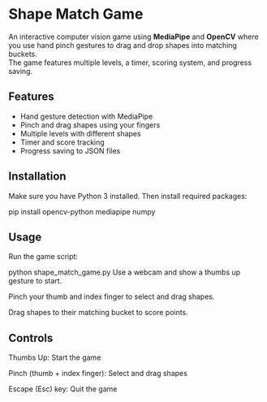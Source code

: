 # Shape Match Game

An interactive computer vision game using **MediaPipe** and **OpenCV** where you use hand pinch gestures to drag and drop shapes into matching buckets.  
The game features multiple levels, a timer, scoring system, and progress saving.

## Features

- Hand gesture detection with MediaPipe  
- Pinch and drag shapes using your fingers  
- Multiple levels with different shapes  
- Timer and score tracking  
- Progress saving to JSON files  

## Installation

Make sure you have Python 3 installed. Then install required packages:

pip install opencv-python mediapipe numpy

## Usage
Run the game script:

python shape_match_game.py
Use a webcam and show a thumbs up gesture to start.

Pinch your thumb and index finger to select and drag shapes.

Drag shapes to their matching bucket to score points.

## Controls
Thumbs Up: Start the game

Pinch (thumb + index finger): Select and drag shapes

Escape (Esc) key: Quit the game
